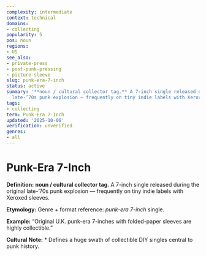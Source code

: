 ```yaml
---
complexity: intermediate
context: technical
domains:
- collecting
popularity: 5
pos: noun
regions:
- US
see_also:
- private-press
- post-punk-pressing
- picture-sleeve
slug: punk-era-7-inch
status: active
summary: '**noun / cultural collector tag.** A 7-inch single released during the original
  late-’70s punk explosion — frequently on tiny indie labels with Xeroxed sleeves.'
tags:
- collecting
term: Punk-Era 7-Inch
updated: '2025-10-06'
verification: unverified
genres:
- all
---
```


# Punk-Era 7-Inch

**Definition:** **noun / cultural collector tag.** A 7-inch single released during the original late-’70s punk explosion — frequently on tiny indie labels with Xeroxed sleeves.

**Etymology:** Genre + format reference: *punk-era 7-inch* single.

**Example:** “Original U.K. punk-era 7-inches with folded-paper sleeves are highly collectible.”

**Cultural Note:** * Defines a huge swath of collectible DIY singles central to punk history.

